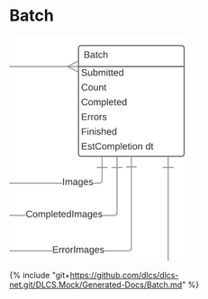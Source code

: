 # Batch

![](batch.png)

{% include "git+https://github.com/dlcs/dlcs-net.git/DLCS.Mock/Generated-Docs/Batch.md" %}